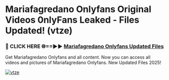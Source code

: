# Mariafagredano Onlyfans Original Videos 0nlyFans Leaked - Files Updated! (vtze)

<h3>🔴 CLICK HERE 🌐==►► <a href="https://tinyurl.com/ms9xzufz" rel="nofollow">Mariafagredano Onlyfans Updated Files</a></h3>

Get Mariafagredano Onlyfans and all content. Now you can access all videos and pictures of Mariafagredano Onlyfans. New Updated Files 2025!

[![vtze](https://i.imgur.com/PQ7UWWw.gif)](https://tinyurl.com/ms9xzufz)
